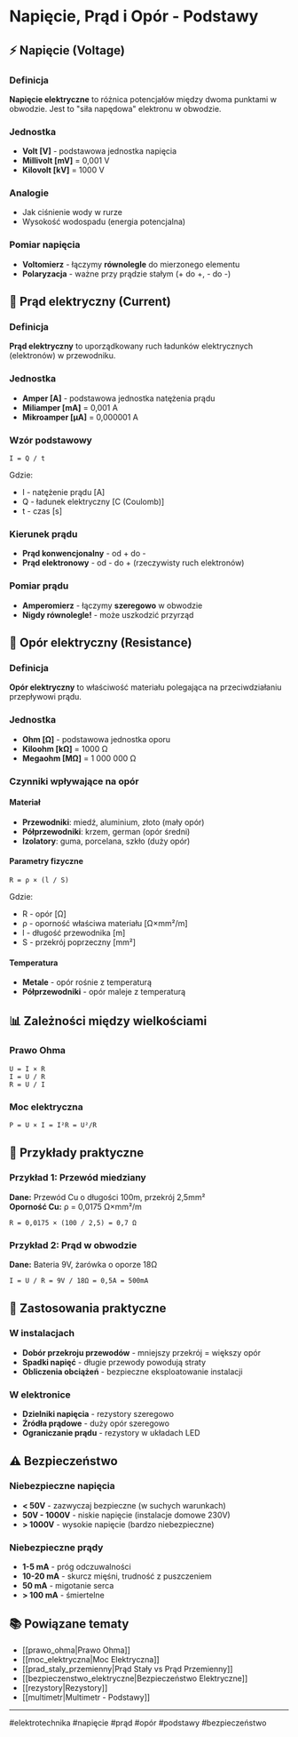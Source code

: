 # Napięcie, Prąd i Opór - Podstawy

## ⚡ Napięcie (Voltage)

### Definicja
**Napięcie elektryczne** to różnica potencjałów między dwoma punktami w obwodzie. Jest to "siła napędowa" elektronu w obwodzie.

### Jednostka
- **Volt [V]** - podstawowa jednostka napięcia
- **Millivolt [mV]** = 0,001 V
- **Kilovolt [kV]** = 1000 V

### Analogie
- Jak ciśnienie wody w rurze
- Wysokość wodospadu (energia potencjalna)

### Pomiar napięcia
- **Voltomierz** - łączymy **równolegle** do mierzonego elementu
- **Polaryzacja** - ważne przy prądzie stałym (+ do +, - do -)

## 🔄 Prąd elektryczny (Current)

### Definicja
**Prąd elektryczny** to uporządkowany ruch ładunków elektrycznych (elektronów) w przewodniku.

### Jednostka
- **Amper [A]** - podstawowa jednostka natężenia prądu
- **Miliamper [mA]** = 0,001 A
- **Mikroamper [μA]** = 0,000001 A

### Wzór podstawowy
```
I = Q / t
```
Gdzie:
- I - natężenie prądu [A]
- Q - ładunek elektryczny [C (Coulomb)]
- t - czas [s]

### Kierunek prądu
- **Prąd konwencjonalny** - od + do -
- **Prąd elektronowy** - od - do + (rzeczywisty ruch elektronów)

### Pomiar prądu
- **Amperomierz** - łączymy **szeregowo** w obwodzie
- **Nigdy równolegle!** - może uszkodzić przyrząd

## 🚫 Opór elektryczny (Resistance)

### Definicja
**Opór elektryczny** to właściwość materiału polegająca na przeciwdziałaniu przepływowi prądu.

### Jednostka
- **Ohm [Ω]** - podstawowa jednostka oporu
- **Kiloohm [kΩ]** = 1000 Ω
- **Megaohm [MΩ]** = 1 000 000 Ω

### Czynniki wpływające na opór

#### Materiał
- **Przewodniki**: miedź, aluminium, złoto (mały opór)
- **Półprzewodniki**: krzem, german (opór średni)
- **Izolatory**: guma, porcelana, szkło (duży opór)

#### Parametry fizyczne
```
R = ρ × (l / S)
```
Gdzie:
- R - opór [Ω]
- ρ - oporność właściwa materiału [Ω×mm²/m]
- l - długość przewodnika [m]
- S - przekrój poprzeczny [mm²]

#### Temperatura
- **Metale** - opór rośnie z temperaturą
- **Półprzewodniki** - opór maleje z temperaturą

## 📊 Zależności między wielkościami

### Prawo Ohma
```
U = I × R
I = U / R
R = U / I
```

### Moc elektryczna
```
P = U × I = I²R = U²/R
```

## 🔧 Przykłady praktyczne

### Przykład 1: Przewód miedziany
**Dane:** Przewód Cu o długości 100m, przekrój 2,5mm²  
**Oporność Cu:** ρ = 0,0175 Ω×mm²/m

```
R = 0,0175 × (100 / 2,5) = 0,7 Ω
```

### Przykład 2: Prąd w obwodzie
**Dane:** Bateria 9V, żarówka o oporze 18Ω

```
I = U / R = 9V / 18Ω = 0,5A = 500mA
```

## 🎯 Zastosowania praktyczne

### W instalacjach
- **Dobór przekroju przewodów** - mniejszy przekrój = większy opór
- **Spadki napięć** - długie przewody powodują straty
- **Obliczenia obciążeń** - bezpieczne eksploatowanie instalacji

### W elektronice
- **Dzielniki napięcia** - rezystory szeregowo
- **Źródła prądowe** - duży opór szeregowo
- **Ograniczanie prądu** - rezystory w układach LED

## ⚠️ Bezpieczeństwo

### Niebezpieczne napięcia
- **< 50V** - zazwyczaj bezpieczne (w suchych warunkach)
- **50V - 1000V** - niskie napięcie (instalacje domowe 230V)
- **> 1000V** - wysokie napięcie (bardzo niebezpieczne)

### Niebezpieczne prądy
- **1-5 mA** - próg odczuwalności
- **10-20 mA** - skurcz mięśni, trudność z puszczeniem
- **50 mA** - migotanie serca
- **> 100 mA** - śmiertelne

## 📚 Powiązane tematy

- [[prawo_ohma|Prawo Ohma]]
- [[moc_elektryczna|Moc Elektryczna]]
- [[prad_staly_przemienny|Prąd Stały vs Prąd Przemienny]]
- [[bezpieczenstwo_elektryczne|Bezpieczeństwo Elektryczne]]
- [[rezystory|Rezystory]]
- [[multimetr|Multimetr - Podstawy]]

---

#elektrotechnika #napięcie #prąd #opór #podstawy #bezpieczeństwo